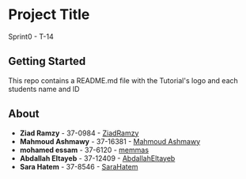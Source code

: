 # Project Title

Sprint0 - T-14

## Getting Started

This repo contains a README.md file with the Tutorial's logo and each students name and ID

## About

* **Ziad Ramzy** - 37-0984 - [ZiadRamzy](https://github.com/ZiadRamzy)
* **Mahmoud Ashmawy** - 37-16381 - [Mahmoud Ashmawy](https://github.com/ashmawy1)
* **mohamed essam** - 37-6120 - [memmas](https://github.com/memmas)
* **Abdallah Eltayeb** - 37-12409 - [AbdallahEltayeb](https://github.com/AbdallahEltayeb)
* **Sara Hatem** - 37-8546 - [SaraHatem](https://github.com/SaraHatem)
